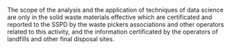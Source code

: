 The scope of the analysis and the application of techniques of data science are only in the solid waste materials effective which are certificated and reported to the SSPD by the waste pickers associations and other operators related to this activity, and the information certificated by the operators of landfills and other final disposal sites. 
